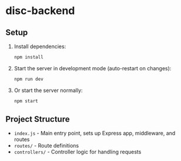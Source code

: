 # disc-backend

## Setup

1. Install dependencies:
   ```sh
   npm install
   ```

2. Start the server in development mode (auto-restart on changes):
   ```sh
   npm run dev
   ```

3. Or start the server normally:
   ```sh
   npm start
   ```

## Project Structure

- `index.js` - Main entry point, sets up Express app, middleware, and routes
- `routes/` - Route definitions
- `controllers/` - Controller logic for handling requests 